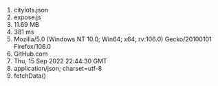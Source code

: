 1. citylots.json
2. expose.js
3. 11.69 MB
4. 381 ms
5. Mozilla/5.0 (Windows NT 10.0; Win64; x64; rv:106.0) Gecko/20100101 Firefox/106.0
6. GitHub.com
7. Thu, 15 Sep 2022 22:44:30 GMT
8. application/json; charset=utf-8
9. fetchData()
